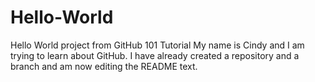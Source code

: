 # Hello-World
Hello World project from GitHub 101 Tutorial
My name is Cindy and I am trying to learn about GitHub.
I have already created a repository and a branch and am now editing the README text.
